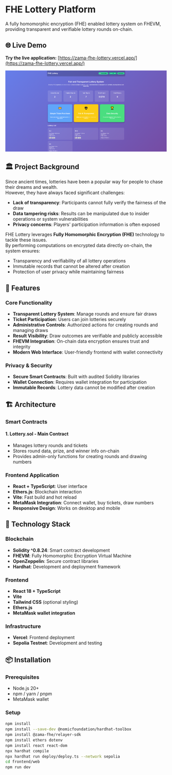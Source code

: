 # FHE Lottery Platform

A fully homomorphic encryption (FHE) enabled lottery system on FHEVM, providing transparent and verifiable lottery rounds on-chain.

## 🌐 Live Demo

**Try the live application:** [https://zama-fhe-lottery.vercel.app/](https://zama-fhe-lottery.vercel.app/)

![界面截图](./image.png)

## 🏛️ Project Background

Since ancient times, lotteries have been a popular way for people to chase their dreams and wealth.  
However, they have always faced significant challenges:  
- **Lack of transparency**: Participants cannot fully verify the fairness of the draw  
- **Data tampering risks**: Results can be manipulated due to insider operations or system vulnerabilities  
- **Privacy concerns**: Players' participation information is often exposed  

FHE Lottery leverages **Fully Homomorphic Encryption (FHE)** technology to tackle these issues.  
By performing computations on encrypted data directly on-chain, the system ensures:  

- Transparency and verifiability of all lottery operations  
- Immutable records that cannot be altered after creation  
- Protection of user privacy while maintaining fairness  

## 🚀 Features

### Core Functionality
- **Transparent Lottery System**: Manage rounds and ensure fair draws  
- **Ticket Participation**: Users can join lotteries securely  
- **Administrative Controls**: Authorized actions for creating rounds and managing draws  
- **Result Visibility**: Draw outcomes are verifiable and publicly accessible  
- **FHEVM Integration**: On-chain data encryption ensures trust and integrity  
- **Modern Web Interface**: User-friendly frontend with wallet connectivity  

### Privacy & Security
- **Secure Smart Contracts**: Built with audited Solidity libraries  
- **Wallet Connection**: Requires wallet integration for participation  
- **Immutable Records**: Lottery data cannot be modified after creation

## 🏗️ Architecture

### Smart Contracts

#### 1. **Lottery.sol** - Main Contract
- Manages lottery rounds and tickets
- Stores round data, prize, and winner info on-chain
- Provides admin-only functions for creating rounds and drawing numbers

### Frontend Application
- **React + TypeScript**: User interface
- **Ethers.js**: Blockchain interaction
- **Vite**: Fast build and hot reload
- **MetaMask Integration**: Connect wallet, buy tickets, draw numbers
- **Responsive Design**: Works on desktop and mobile

## 🔧 Technology Stack

### Blockchain
- **Solidity ^0.8.24**: Smart contract development
- **FHEVM**: Fully Homomorphic Encryption Virtual Machine
- **OpenZeppelin**: Secure contract libraries
- **Hardhat**: Development and deployment framework

### Frontend
- **React 18 + TypeScript**
- **Vite**
- **Tailwind CSS** (optional styling)
- **Ethers.js**
- **MetaMask wallet integration**

### Infrastructure
- **Vercel**: Frontend deployment 
- **Sepolia Testnet**: Development and testing

## 📦 Installation

### Prerequisites
- Node.js 20+
- npm / yarn / pnpm
- MetaMask wallet

### Setup

```bash
npm install
npm install --save-dev @nomicfoundation/hardhat-toolbox
npm install @zama-fhe/relayer-sdk
npm install ethers dotenv
npm install react react-dom
npx hardhat compile
npx hardhat run deploy/deploy.ts --network sepolia
cd frontend/web
npm run dev